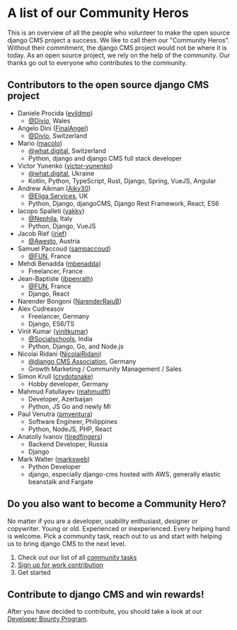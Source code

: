 # A list of our Community Heros

This is an overview of all the people who volunteer to make the open source django CMS project a success. We like to call them our "Community Heros". Without their commitment, the django CMS project would not be where it is today. As an open source project, we rely on the help of the community. Our thanks go out to everyone who contributes to the community. 


## Contributors to the open source django CMS project 


- Daniele Procida ([evildmp](https://github.com/evildmp))
  - [@Divio](https://www.divio.com), Wales
- Angelo Dini ([FinalAngel](https://github.com/FinalAngel))
  - [@Divio](https://www.divio.com), Switzerland
- Mario ([macolo](https://github.com/macolo))
  - [@what.digital](https://what.digital), Switzerland
  - Python, django and django CMS full stack developer
- Victor Yunenko ([victor-yunenko](https://github.com/victor-yunenko))
  - [@what.digital](https://what.digital), Ukraine
  - Kotlin, Python, TypeScript, Rust, Django, Spring, VueJS, Angular
- Andrew Aikman ([Aiky30](https://github.com/Aiky30))
  - [@Eliga Services](https://eliga.services), UK
  - Python, Django, djangoCMS, Django Rest Framework, React, ES6
- Iacopo Spalleti ([yakky](https://github.com/yakky))
  - [@Nephila](https://www.nephila.digital/en/), Italy
  - Python, Django, VueJS
- Jacob Rief ([jrief](https://github.com/jrief))
  - [@Awesto](https://awesto.com/de/), Austria
- Samuel Paccoud ([sampaccoud](https://github.com/sampaccoud))
  - [@FUN](https://www.fun-mooc.fr), France
- Mehdi Benadda ([mbenadda](https://github.com/mbenadda))
  - Freelancer, France
- Jean-Baptiste ([jbpenrath](https://github.com/jbpenrath))
  - [@FUN](https://www.fun-mooc.fr), France
  - Django, React
- Narender Bongoni ([NarenderRajuB](https://github.com/NarenderRajuB))
- Alex Cudreasov
  - Freelancer, Germany
  - Django, ES6/TS
- Vinit Kumar ([vinitkumar](https://github.com/vinitkumar))
  - [@Socialschools](https://www.socialschools.nl), India
  - Python, Django, Go, and Node.js
- Nicolai Ridani ([NicolaiRidani](https://github.com/NicolaiRidani))
  - [@django CMS Association](https://www.django-cms.org/en/ ), Germany 
  - Growth Marketing / Community Management / Sales 
- Simon Krull ([crydotsnake](https://github.com/crydotsnake))
  - Hobby developer, Germany 
- Mahmud Fatullayev ([mahmudft](https://github.com/mahmudft)) 
  - Developer, Azerbaijan
  - Python, JS Go and newly Ml
- Paul Venutra ([pmventura](https://github.com/pmventura)) 
  - Software Engineer, Philippines
  - Python, NodeJS, PHP, React  
- Anatolly Ivanov ([tiredfingers](https://github.com/tiredfingers)) 
  -  Backend Developer, Russia
  -  Django
- Mark Walter ([marksweb](https://github.com/marksweb)) 
  - Python Developer
  - django, especially django-cms hosted with AWS, generally elastic beanstalk and Fargate  
  
  

## Do you also want to become a Community Hero? 

No matter if you are a developer, usability enthusiast, designer or copywriter. Young or old. Experienced or inexperienced. Every helping hand is welcome. Pick a community task, reach out to us and start with helping us to bring django CMS to the next level. 

1. Check out our list of all [community tasks](https://github.com/django-cms/django-cms-mgmt/blob/master/community%20tasks/list%20of%20all%20community%20tasks.md)
2. [Sign up for work contribution](https://www.django-cms.org/en/sign-up-work-contribution/)
3. Get started 

## Contribute to django CMS and win rewards!

After you have decided to contribute, you should take a look at our [Developer Bounty Program](https://www.django-cms.org/en/bounty-program/). 
